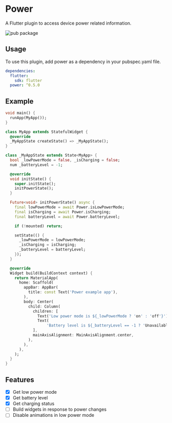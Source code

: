 # Power

A Flutter plugin to access device power related information.

![pub package](https://img.shields.io/pub/v/power.svg)

## Usage

To use this plugin, add power as a dependency in your pubspec.yaml file.

``` yaml
dependencies:
  flutter:
    sdk: flutter
  power: ^0.5.0
```

## Example

``` dart
void main() {
  runApp(MyApp());
}

class MyApp extends StatefulWidget {
  @override
  _MyAppState createState() => _MyAppState();
}

class _MyAppState extends State<MyApp> {
  bool _lowPowerMode = false, _isCharging = false;
  num _batteryLevel = -1;

  @override
  void initState() {
    super.initState();
    initPowerState();
  }

  Future<void> initPowerState() async {
    final lowPowerMode = await Power.isLowPowerMode;
    final isCharging = await Power.isCharging;
    final batteryLevel = await Power.batteryLevel;

    if (!mounted) return;

    setState(() {
      _lowPowerMode = lowPowerMode;
      _isCharging = isCharging;
      _batteryLevel = batteryLevel;
    });
  }

  @override
  Widget build(BuildContext context) {
    return MaterialApp(
      home: Scaffold(
        appBar: AppBar(
          title: const Text('Power example app'),
        ),
        body: Center(
          child: Column(
            children: [
              Text('Low power mode is ${_lowPowerMode ? 'on' : 'off'}'),
              Text(
                  'Battery level is ${_batteryLevel == -1 ? 'Unavailable' : _batteryLevel} and is ${_isCharging ? 'Charging' : 'Discharging'}'),
            ],
            mainAxisAlignment: MainAxisAlignment.center,
          ),
        ),
      ),
    );
  }
}
```

## Features

- [x] Get low power mode
- [x] Get battery level
- [x] Get charging status
- [ ] Build widgets in response to power changes
- [ ] Disable animations in low power mode
